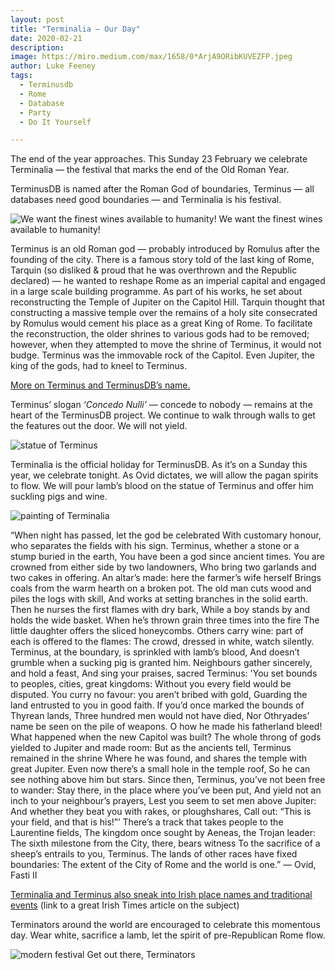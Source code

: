 ```yaml
---
layout: post
title: "Terminalia — Our Day"
date: 2020-02-21
description:
image: https://miro.medium.com/max/1658/0*ArjA9ORibKUVEZFP.jpeg
author: Luke Feeney
tags:
  - Terminusdb
  - Rome
  - Database
  - Party
  - Do It Yourself

---
```

The end of the year approaches. This Sunday 23 February we celebrate Terminalia — the festival that marks the end of the Old Roman Year.

TerminusDB is named after the Roman God of boundaries, Terminus — all databases need good boundaries — and Terminalia is his festival.

![We want the finest wines available to humanity!](https://miro.medium.com/max/1658/0*ArjA9ORibKUVEZFP.jpeg)
We want the finest wines available to humanity!

Terminus is an old Roman god — probably introduced by Romulus after the founding of the city. There is a famous story told of the last king of Rome, Tarquin (so disliked & proud that he was overthrown and the Republic declared) — he wanted to reshape Rome as an imperial capital and engaged in a large scale building programme. As part of his works, he set about reconstructing the Temple of Jupiter on the Capitol Hill. Tarquin thought that constructing a massive temple over the remains of a holy site consecrated by Romulus would cement his place as a great King of Rome. To facilitate the reconstruction, the older shrines to various gods had to be removed; however, when they attempted to move the shrine of Terminus, it would not budge. Terminus was the immovable rock of the Capitol. Even Jupiter, the king of the gods, had to kneel to Terminus.

[More on Terminus and TerminusDB’s name.](https://medium.com/terminusdb/terminusdb-whats-in-a-name-27b8be6b0794)

Terminus’ slogan *‘Concedo Nulli’* — concede to nobody — remains at the heart of the TerminusDB project. We continue to walk through walls to get the features out the door. We will not yield.

![statue of Terminus](https://miro.medium.com/max/3792/0*QpWPQjM2KyznDjeD.jpg)

Terminalia is the official holiday for TerminusDB. As it’s on a Sunday this year, we celebrate tonight. As Ovid dictates, we will allow the pagan spirits to flow. We will pour lamb’s blood on the statue of Terminus and offer him suckling pigs and wine.

![painting of Terminalia](https://miro.medium.com/max/2600/0*u1Y5gT-CQ3_Fx6bz.jpg)

“When night has passed, let the god be celebrated With customary honour, who separates the fields with his sign. Terminus, whether a stone or a stump buried in the earth, You have been a god since ancient times. You are crowned from either side by two landowners, Who bring two garlands and two cakes in offering. An altar’s made: here the farmer’s wife herself Brings coals from the warm hearth on a broken pot. The old man cuts wood and piles the logs with skill, And works at setting branches in the solid earth. Then he nurses the first flames with dry bark, While a boy stands by and holds the wide basket. When he’s thrown grain three times into the fire The little daughter offers the sliced honeycombs. Others carry wine: part of each is offered to the flames: The crowd, dressed in white, watch silently. Terminus, at the boundary, is sprinkled with lamb’s blood, And doesn’t grumble when a sucking pig is granted him. Neighbours gather sincerely, and hold a feast, And sing your praises, sacred Terminus: 'You set bounds to peoples, cities, great kingdoms: Without you every field would be disputed. You curry no favour: you aren’t bribed with gold, Guarding the land entrusted to you in good faith. If you’d once marked the bounds of Thyrean lands, Three hundred men would not have died, Nor Othryades’ name be seen on the pile of weapons. O how he made his fatherland bleed! What happened when the new Capitol was built? The whole throng of gods yielded to Jupiter and made room: But as the ancients tell, Terminus remained in the shrine Where he was found, and shares the temple with great Jupiter. Even now there’s a small hole in the temple roof, So he can see nothing above him but stars. Since then, Terminus, you’ve not been free to wander: Stay there, in the place where you’ve been put, And yield not an inch to your neighbour’s prayers, Lest you seem to set men above Jupiter: And whether they beat you with rakes, or ploughshares, Call out: “This is your field, and that is his!”’ There’s a track that takes people to the Laurentine fields, The kingdom once sought by Aeneas, the Trojan leader: The sixth milestone from the City, there, bears witness To the sacrifice of a sheep’s entrails to you, Terminus. The lands of other races have fixed boundaries: The extent of the City of Rome and the world is one.” — Ovid, Fasti II

[Terminalia and Terminus also sneak into Irish place names and traditional events](https://www.irishtimes.com/opinion/the-other-marching-season-terminalia-the-roman-festival-of-boundaries-1.3803276) (link to a great Irish Times article on the subject)

Terminators around the world are encouraged to celebrate this momentous day. Wear white, sacrifice a lamb, let the spirit of pre-Republican Rome flow.

![modern festival](https://miro.medium.com/max/2000/0*P0qHv01fUcd8XSMU.jpg)
Get out there, Terminators

